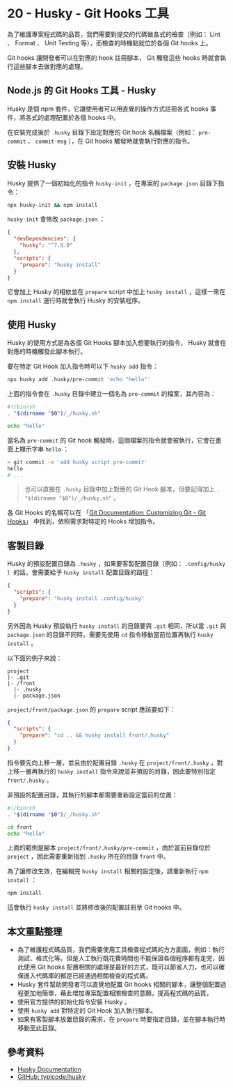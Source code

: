 # 20 - Husky - Git Hooks 工具

為了維護專案程式碼的品質，我們需要對提交的代碼做各式的檢查（例如： Lint 、 Format 、 Unit Testing 等），而檢查的時機點就位於各個 Git hooks 上。

Git hooks 讓開發者可以在對應的 hook 註冊腳本， Git 觸發這些 hooks 時就會執行這些腳本去做對應的處理。

## Node.js 的 Git Hooks 工具 - Husky

Husky 是個 npm 套件，它讓使用者可以用直覺的操作方式註冊各式 hooks 事件，將各式的處理配置於各個 hooks 中。

在安裝完成後於 `.husky` 目錄下設定對應的 Git hook 名稱檔案（例如： `pre-commit` 、 `commit-msg` ），在 Git hooks 觸發時就會執行對應的指令。

## 安裝 Husky

Husky 提供了一個初始化的指令 `husky-init` ，在專案的 `package.json` 目錄下指令：

```bash
npx husky-init && npm install
```

`husky-init` 會修改 `package.json` ：

```json
{
  "devDependencies": {
    "husky": "^7.0.0"
  },
  "scripts": {
    "prepare": "husky install"
  }
}
```

它會加上 Husky 的相依並在 `prepare` script 中加上 `husky install` ，這樣一來在 `npm install` 運行時就會執行 Husky 的安裝程序。

## 使用 Husky

Husky 的使用方式是為各個 Git Hooks 腳本加入想要執行的指令， Husky 就會在對應的時機觸發此腳本執行。

要在特定 Git Hook 加入指令時可以下 `husky add` 指令：

```bash
npx husky add .husky/pre-commit 'echo "hello"'
```

上面的指令會在 `.husky` 目錄中建立一個名為 `pre-commit` 的檔案，其內容為：

```bash
#!/bin/sh
. "$(dirname "$0")/_/husky.sh"

echo "hello"
```

當名為 `pre-commit` 的 Git hook 觸發時，這個檔案的指令就會被執行，它會在畫面上顯示字串 `hello` ：

```bash
> git commit -m 'add husky script pre-commit'
hello
# ...
```

> 也可以直接在 `.husky` 目錄中加上對應的 Git Hook 腳本，但要記得加上 `. "$(dirname "$0")/_/husky.sh"` 。

各 Git Hooks 的名稱可以在 「[Git Documentation: Customizing Git - Git Hooks](https://git-scm.com/book/zh-tw/v2/Customizing-Git-Git-Hooks)」 中找到，依照需求對特定的 Hooks 增加指令。

## 客製目錄

Husky 的預設配置目錄為 `.husky` ，如果要客製配置目錄（例如： `.config/husky` ）的話，會需要給予 `husky install` 配置目錄的路徑：

```json
{
  "scripts": {
    "prepare": "husky install .config/husky"
  }
}
```

另外因為 Husky 預設執行 `husky install` 的目錄要與 `.git` 相同，所以當 `.git` 與 `package.json` 的目錄不同時，需要先使用 `cd` 指令移動當前位置再執行 `husky install` 。

以下面的例子來說：

```plaintext
project
|- .git
|- /front
  |- .husky
  |- package.json
```

`project/front/package.json` 的 `prepare` script 應該要如下：

```json
{
  "scripts": {
    "prepare": "cd .. && husky install front/.husky"
  }
}
```

指令要先向上移一層，並且由於配置目錄 `.husky` 在 `project/front/.husky` ，對上移一層再執行的 `husky install` 指令來說並非預設的目錄，因此要特別指定 `front/.husky` 。

非預設的配置目錄，其執行的腳本都需要重新設定當前的位置：

```bash
#!/bin/sh
. "$(dirname "$0")/_/husky.sh"

cd front
echo "hello"
```

上面的範例是腳本 `project/front/.husky/pre-commit` ，由於當前目錄位於 `project` ，因此需要重新指到 `.husky` 所在的目錄 `front` 中。

為了讓修改生效，在編輯完 `husky install` 相關的設定後，請重新執行 `npm install` ：

```bash
npm install
```

這會執行 `husky install` 並將修改後的配置註冊至 Git hooks 中。

## 本文重點整理

- 為了維護程式碼品質，我們需要使用工具檢查程式碼的方方面面，例如：執行測試、格式化等。但是人工執行既花費時間也不能保證各個程序都有走完，因此使用 Git hooks 配置相關的處理是最好的方式，既可以節省人力，也可以確保進入代碼庫的都是已經通過相關檢查的程式碼。
- Husky 套件幫助開發者可以直覺地配置 Git hooks 相關的腳本，讓整個配置過程更加地簡單，藉此增加專案配置相關檢查的意願，提高程式碼的品質。
- 使用官方提供的初始化指令安裝 Husky 。
- 使用 `husky add` 對特定的 Git Hook 加入執行腳本。
- 如果有客製腳本放置目錄的需求，在 `prepare` 時要指定目錄，並在腳本執行時移動至此目錄。

## 參考資料

- [Husky Documentation](https://typicode.github.io/husky/#/)
- [GitHub: typicode/husky](https://github.com/typicode/husky)

